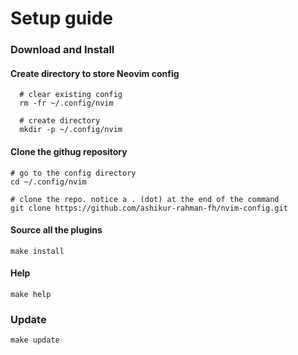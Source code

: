 # Setup guide

### Download and Install
#### Create directory to store Neovim config
```
  # clear existing config
  rm -fr ~/.config/nvim

  # create directory
  mkdir -p ~/.config/nvim
```
#### Clone the githug repository
```
# go to the config directory
cd ~/.config/nvim

# clone the repo. notice a . (dot) at the end of the command
git clone https://github.com/ashikur-rahman-fh/nvim-config.git
```

#### Source all the plugins
```
make install
```

#### Help
```
make help
```


### Update
```
make update
```
